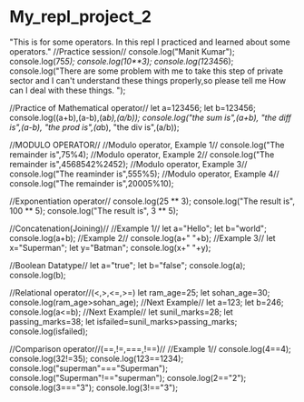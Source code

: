 # My_repl_project_2
"This is for some operators. In this repl I practiced and learned about some operators."
//Practice session//
console.log("Manit Kumar");
console.log(75*5);
console.log(10**3);
console.log(1*2*3*4*5*6);
console.log("There are some problem with me to take this step of private sector and I can't understand these things properly,so please tell me How can I deal with these things. ");


//Practice of Mathematical operator//
let a=123456;
let b=123456;
console.log((a+b),(a-b),(a*b),(a/b));
console.log("the sum is",(a+b),
           "the diff is",(a-b),
           "the prod is",(a*b),
           "the div is",(a/b));

//MODULO OPERATOR//
//Modulo operator, Example 1//
console.log("The remainder is",75%4);
//Modulo operator, Example 2//
console.log("The remainder is",4568542%2452);
//Modulo operator, Example 3//
console.log("The reaminder is",555%5);
//Modulo operator, Example 4//
console.log("The remainder is",20005%10);

//Exponentiation operator//
console.log(25 ** 3);
console.log("The result is", 100 ** 5);
console.log("The result is", 3 ** 5);

//Concatenation(Joining)//
//Example 1//
let a="Hello";
let b="world";
console.log(a+b);
//Example 2//
console.log(a+" "+b);
//Example 3//
let x="Superman";
let y="Batman";
console.log(x+" "+y);

//Boolean Datatype//
let a="true";
let b="false";
console.log(a);
console.log(b);

//Relational operator//(<,>,<=,>=)
let ram_age=25;
let sohan_age=30;
console.log(ram_age>sohan_age);
//Next Example//
let a=123;
let b=246;
console.log(a<=b);
//Next Example//
let sunil_marks=28;
let passing_marks=38;
let isfailed=sunil_marks>passing_marks;
console.log(isfailed);

//Comparison operator//(==,!=,===,!==)//
//Example 1//
console.log(4==4);
console.log(32!=35);
console.log(123==1234);
console.log("superman"==="Superman");
console.log("Superman"!=="superman");
console.log(2=="2");
console.log(3==="3");
console.log(3!=="3");
